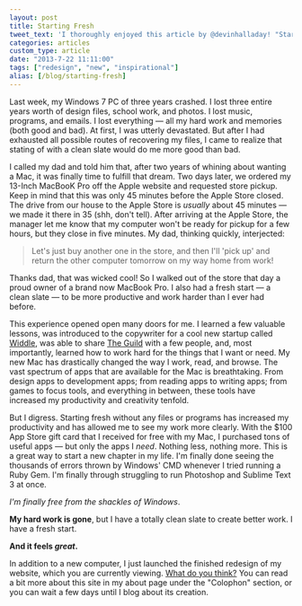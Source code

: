 ```yaml
---
layout: post
title: Starting Fresh
tweet_text: 'I thoroughly enjoyed this article by @devinhalladay! "Starting Fresh":'
categories: articles
custom_type: article
date: "2013-7-22 11:11:00"
tags: ["redesign", "new", "inspirational"]
alias: [/blog/starting-fresh]
---
```

Last week, my Windows 7 PC of three years crashed. I lost three entire years worth of design files, school work, and photos. I lost music, programs, and emails. I lost everything — all my hard work and memories (both good and bad). At first, I was utterly devastated. But after I had exhausted all possible routes of recovering my files, I came to realize that stating of with a clean slate would do me more good than bad.

I called my dad and told him that, after two years of whining about wanting a Mac, it was finally time to fulfill that dream. Two days later, we ordered my 13-Inch MacBooK Pro off the Apple website and requested store pickup. Keep in mind that this was only 45 minutes before the Apple Store closed. The drive from our house to the Apple Store is _usually_ about 45 minutes — we made it there in 35 (shh, don't tell). After arriving at the Apple Store, the manager let me know that my computer won't be ready for pickup for a few hours, but they close in five minutes. My dad, thinking quickly, interjected:

> Let's just buy another one in the store, and then I'll 'pick up' and return the other computer tomorrow on my way home from work!

Thanks dad, that was wicked cool! So I walked out of the store that day a proud owner of a brand now MacBook Pro. I also had a fresh start — a clean slate — to be more productive and work harder than I ever had before.

This experience opened open many doors for me. I learned a few valuable lessons, was introduced to the copywriter for a cool new startup called [Widdle](http://widdle.it), was able to share [The Guild](https://theguild.co) with a few people, and, most importantly, learned how to work hard for the things that I want or need. My new Mac has drastically changed the way I work, read, and browse. The vast spectrum of apps that are available for the Mac is breathtaking. From design apps to development apps; from reading apps to writing apps; from games to focus tools, and everything in between, these tools have increased my productivity and creativity tenfold.

But I digress. Starting fresh without any files or programs has increased my productivity and has allowed me to see my work more clearly. With the $100 App Store gift card that I received for free with my Mac, I purchased tons of useful apps — but only the apps I *need*. Nothing less, nothing more. This is a great way to start a new chapter in my life. I'm finally done seeing the thousands of errors thrown by Windows' CMD whenever I tried running a Ruby Gem. I'm finally through struggling to run Photoshop and Sublime Text 3 at once.

*I'm finally free from the shackles of Windows*.

**My hard work is gone**, but I have a totally clean slate to create better work. I have a fresh start.

**And it feels *great*.**

In addition to a new computer, I just launched the finished redesign of my website, which you are currently viewing. [What do you think?](http://twitter.com/devinhalladay) You can read a bit more about this site in my about page under the "Colophon" section, or you can wait a few days until I blog about its creation.